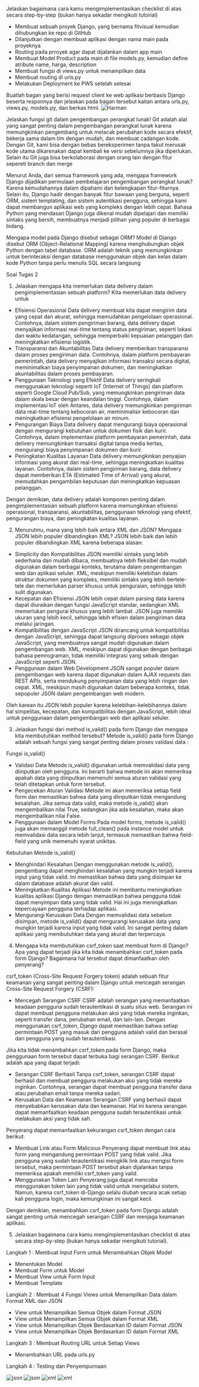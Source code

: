 Jelaskan bagaimana cara kamu mengimplementasikan checklist di atas secara step-by-step (bukan hanya sekadar mengikuti tutorial)
- Membuat sebuah proyek Django, yang bernama fitvisual kemudian dihubungkan ke repo di GitHub
- Dilanjutkan dengan membuat aplikasi dengan nama main pada proyeknya
- Routing pada prroyek agar dapat dijalankan dalam app main
- Membuat Model Product pada main di file models.py, kemudian define atribute name, harga, description
- Membuat fungsi di views.py untuk menampilkan data 
- Membuat routing di urls.py
- Melakukan Deployment ke PWS setelah selesai


Buatlah bagan yang berisi request client ke web aplikasi berbasis Django beserta responnya dan jelaskan pada bagan tersebut kaitan antara urls.py, views.py, models.py, dan berkas html.
![Harman](https://github.com/user-attachments/assets/9a79c29f-2cee-463b-b516-7bd935f2045e)




Jelaskan fungsi git dalam pengembangan perangkat lunak!
Git adalah alat yang sangat penting dalam pengembangan perangkat lunak karena memungkinkan pengembang untuk melacak perubahan kode secara efektif, bekerja sama dalam tim dengan mudah, dan membuat cadangan kode. Dengan Git, kami bisa dengan bebas bereksperimen tanpa takut merusak kode utama dikarenakan dapat kembali ke versi sebelumnya jika diperlukan. Selain itu Git juga bisa berkolaborasi dengan orang lain dengan fitur sepereti branch dan merge



Menurut Anda, dari semua framework yang ada, mengapa framework Django dijadikan permulaan pembelajaran pengembangan perangkat lunak?
Karena kemudahannya dalam dipahami dan kelengkapan fitur-fiturnya. Selain itu, Django hadir dengan banyak fitur bawaan yang berguna, seperti ORM, sistem templating, dan sistem autentikasi pengguna, sehingga kami dapat membangun aplikasi web yang kompleks dengan lebih cepat. Bahasa Python yang mendasari Django juga dikenal mudah dipelajari dan memiliki sintaks yang bersih, membuatnya menjadi pilihan yang populer di berbagai bidang.



Mengapa model pada Django disebut sebagai ORM?
Model di Django disebut ORM (Object-Relational Mapping) karena menghubungkan objek Python dengan tabel database. ORM adalah teknik yang memungkinkan untuk berinteraksi dengan database menggunakan objek dan kelas dalam kode Python tanpa perlu menulis SQL secara langsung



Soal Tugas 2 
1. Jelaskan mengapa kita memerlukan data delivery dalam pengimplementasian sebuah platform?
Kita memerlukan data delivery untuk
- Efisiensi Operasional
Data delivery membuat kita dapat mengirim data yang cepat dan akurat, sehingga memudahkan pengelolaan operasional. Contohnya, dalam sistem pengiriman barang, data delivery dapat menyajikan informasi real-time tentang status pengiriman, seperti lokasi dan waktu kedatangan, sehingga memperbaiki kepuasan pelanggan dan meningkatkan efisiensi logistik.
- Transparansi dan Akuntabilitas
Data delivery memberikan transparansi dalam proses pengiriman data. Contohnya, dalam platform pembayaran pemerintah, data delivery  menyajikan informasi transaksi secara digital, meminimalkan biaya penyimpanan dokumen, dan meningkatkan akuntabilitas dalam proses pembayaran.
- Penggunaan Teknologi yang Efektif
Data delivery seringkali menggunakan teknologi seperti IoT (Internet of Things) dan platform seperti Google Cloud Pub/Sub, yang memungkinkan pengiriman data dalam skala besar dengan keandalan tinggi. Contohnya, dalam implementasi IoT oleh Antares, data delivery memungkinkan pengiriman data real-time tentang kebocoran air, meminimalisir kebocoran dan meningkatkan efisiensi pengelolaan air minum.
- Pengurangan Biaya
Data delivery dapat mengurangi biaya operasional dengan mengurangi kebutuhan untuk dokumen fisik dan kurir. Contohnya, dalam implementasi platform pembayaran pemerintah, data delivery memungkinkan transaksi digital tanpa media kertas, mengurangi biaya penyimpanan dokumen dan kurir.
- Peningkatan Kualitas Layanan
Data delivery memungkinkan penyajian informasi yang akurat dan real-time, sehingga meningkatkan kualitas layanan. Contohnya, dalam sistem pengiriman barang, data delivery dapat memberikan ETA (Estimated Time of Arrival) yang akurat, memudahkan pengambilan keputusan dan meningkatkan kepuasan pelanggan.

Dengan demikian, data delivery adalah komponen penting dalam pengimplementasian sebuah platform karena memungkinkan efisiensi operasional, transparansi, akuntabilitas, penggunaan teknologi yang efektif, pengurangan biaya, dan peningkatan kualitas layanan.



2. Menurutmu, mana yang lebih baik antara XML dan JSON? Mengapa JSON lebih populer dibandingkan XML?
JSON lebih baik dan lebih populer dibandingkan XML karena beberapa alasan:
- Simplicity dan Kompatibilitas
JSON memiliki sintaks yang lebih sederhana dan mudah dibaca, membuatnya lebih fleksibel dan mudah digunakan dalam berbagai konteks, terutama dalam pengembangan web dan aplikasi seluler. XML, meskipun memiliki kelebihan dalam struktur dokumen yang kompleks, memiliki sintaks yang lebih bertele-tele dan memerlukan parser khusus untuk penguraian, sehingga lebih sulit digunakan.
- Kecepatan dan Efisiensi
JSON lebih cepat dalam parsing data karena dapat diuraikan dengan fungsi JavaScript standar, sedangkan XML memerlukan pengurai khusus yang lebih lambat. JSON juga memiliki ukuran yang lebih kecil, sehingga lebih efisien dalam pengiriman data melalui jaringan.
- Kompatibilitas dengan JavaScript
JSON dirancang untuk kompatibilitas dengan JavaScript, sehingga dapat langsung diproses sebagai objek JavaScript, yang membuatnya sangat mudah digunakan dalam pengembangan web. XML, meskipun dapat digunakan dengan berbagai bahasa pemrograman, tidak memiliki integrasi yang sebaik dengan JavaScript seperti JSON.
- Penggunaan dalam Web Development
JSON sangat populer dalam pengembangan web karena dapat digunakan dalam AJAX requests dan REST APIs, serta mendukung penyimpanan data yang lebih ringan dan cepat. XML, meskipun masih digunakan dalam beberapa konteks, tidak sepopuler JSON dalam pengembangan web modern.

Oleh karean itu JSON lebih populer karena kelebihan-kelebihannya dalam hal simpelitas, kecepatan, dan kompatibilitas dengan JavaScript, lebih ideal untuk penggunaan dalam pengembangan web dan aplikasi seluler.



3. Jelaskan fungsi dari method is_valid() pada form Django dan mengapa kita membutuhkan method tersebut?
Metode is_valid() pada form Django adalah sebuah fungsi yang sangat penting dalam proses validasi data :

Fungsi is_valid()
- Validasi Data 
Metode is_valid() digunakan untuk memvalidasi data yang diinputkan oleh pengguna. Ini berarti bahwa metode ini akan memeriksa apakah data yang diinputkan memenuhi semua aturan validasi yang telah ditetapkan untuk form tersebut.
- Pengecekan Aturan Validasi 
Metode ini akan memeriksa setiap field form dan memastikan bahwa data yang diinputkan tidak mengandung kesalahan. Jika semua data valid, maka metode is_valid() akan mengembalikan nilai True, sedangkan jika ada kesalahan, maka akan mengembalikan nilai False.
- Penggunaan dalam Model Forms 
Pada model forms, metode is_valid() juga akan memanggil metode full_clean() pada instance model untuk memvalidasi data secara lebih lanjut, termasuk memastikan bahwa field-field yang unik memenuhi syarat unikitas.

Kebutuhan Metode is_valid()
- Menghindari Kesalahan 
Dengan menggunakan metode is_valid(), pengembang dapat menghindari kesalahan yang mungkin terjadi karena input yang tidak valid. Ini memastikan bahwa data yang disimpan ke dalam database adalah akurat dan valid.
- Meningkatkan Kualitas Aplikasi 
Metode ini membantu meningkatkan kualitas aplikasi Django dengan memastikan bahwa pengguna tidak dapat menyimpan data yang tidak valid. Hal ini juga meningkatkan kepercayaan pengguna terhadap aplikasi.
- Mengurangi Kerusakan Data 
Dengan memvalidasi data sebelum disimpan, metode is_valid() dapat mengurangi kerusakan data yang mungkin terjadi karena input yang tidak valid. Ini sangat penting dalam aplikasi yang membutuhkan data yang akurat dan terpercaya.



4. Mengapa kita membutuhkan csrf_token saat membuat form di Django? Apa yang dapat terjadi jika kita tidak menambahkan csrf_token pada form Django? Bagaimana hal tersebut dapat dimanfaatkan oleh penyerang?

csrf_token (Cross-Site Request Forgery token) adalah sebuah fitur keamanan yang sangat penting dalam Django untuk mencegah serangan Cross-Site Request Forgery (CSRF):

- Mencegah Serangan CSRF
CSRF adalah serangan yang memanfaatkan keadaan pengguna sudah terautentikasi di suatu situs web. Serangan ini dapat membuat pengguna melakukan aksi yang tidak mereka inginkan, seperti transfer dana, perubahan email, dan lain-lain. Dengan menggunakan csrf_token, Django dapat memastikan bahwa setiap permintaan POST yang masuk dari pengguna adalah valid dan berasal dari pengguna yang sudah terautentikasi.

Jika kita tidak menambahkan csrf_token pada form Django, maka penggunaan form tersebut dapat terbuka bagi serangan CSRF. Berikut adalah apa yang dapat terjadi:

- Serangan CSRF Berhasil
Tanpa csrf_token, serangan CSRF dapat berhasil dan membuat pengguna melakukan aksi yang tidak mereka inginkan. Contohnya, serangan dapat membuat pengguna transfer dana atau perubahan email tanpa mereka sadari.
- Kerusakan Data dan Keamanan
Serangan CSRF yang berhasil dapat menyebabkan kerusakan data dan keamanan. Hal ini karena serangan dapat memanfaatkan keadaan pengguna sudah terautentikasi untuk melakukan aksi yang tidak sah.

Penyerang dapat memanfaatkan kekurangan csrf_token dengan cara berikut:

- Membuat Link atau Form Malicious
Penyerang dapat membuat link atau form yang mengandung permintaan POST yang tidak valid. Jika pengguna yang sudah terautentikasi mengklik link atau mengisi form tersebut, maka permintaan POST tersebut akan dijalankan tanpa memeriksa apakah memiliki csrf_token yang valid.
- Menggunakan Token Lain
Penyerang juga dapat mencoba menggunakan token lain yang tidak valid untuk mengelabui sistem. Namun, karena csrf_token di-Django selalu diubah secara acak setiap kali pengguna login, maka kemungkinan ini sangat kecil.

Dengan demikian, menambahkan csrf_token pada form Django adalah sangat penting untuk mencegah serangan CSRF dan menjaga keamanan aplikasi.


5. Jelaskan bagaimana cara kamu mengimplementasikan checklist di atas secara step-by-step (bukan hanya sekadar mengikuti tutorial).

Langkah 1 : Membuat Input Form untuk Menambahkan Objek Model
- Menentukan Model
- Membuat Form untuk Model
- Membuat View untuk Form Input
- Membuat Template

Langkah 2 : Membuat 4 Fungsi Views untuk Menampilkan Data dalam Format XML dan JSON
- View untuk Menampilkan Semua Objek dalam Format JSON
- View untuk Menampilkan Semua Objek dalam Format XML
- View untuk Menampilkan Objek Berdasarkan ID dalam Format JSON
- View untuk Menampilkan Objek Berdasarkan ID dalam Format XML

Langkah 3 : Membuat Routing URL untuk Setiap Views
- Menambahkan URL pada urls.py

Langkah 4 : Testing dan Penyempurnaan

![json](./public/image/json.png)
![json](./public/image/jsonid.png)
![xml](./public/image/xml.png)
![xml](./public/image/xmlid.png)